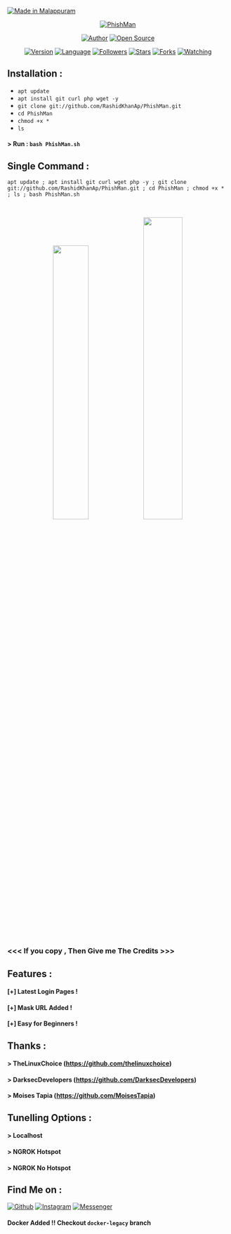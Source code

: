 <p align="left">
<a href="#"><img title="Made in Malappuram" src="https://img.shields.io/badge/MADE%20IN-MALAPPURAM-green?colorA=%23ff0000&colorB=%23017e40&style=for-the-badge"></a>
</p>
<p align="center">
<a href="#"><img title="PhishMan" src="https://user-images.githubusercontent.com/58362798/99677877-3529d500-2aa0-11eb-937b-1adb7913bbeb.jpg"></a>
</p>
<p align="center">
<a href="https://github.com/RashidKhanAp"><img title="Author" src="https://img.shields.io/badge/Author-RashidKhanAp-darkred.svg?style=for-the-badge&logo=github"></a>
<a href="#"><img title="Open Source" src="https://img.shields.io/badge/Open%20Source-%E2%9D%A4-green?style=for-the-badge"></a>
</p>
<p align="center">
<a href="#"><img title="Version" src="https://img.shields.io/badge/Version-2.0-green.svg?style=flat-square"></a>
<a href="#"><img title="Language" src="https://badges.frapsoft.com/bash/v1/bash.png?v=103"></a>
<a href="https://github.com/RashidKhanAp/followers"><img title="Followers" src="https://img.shields.io/github/followers/RashidKhanAp?color=blue&style=flat-square"></a>
<a href="https://github.com/RashidKhanAp/PhishMan/stargazers/"><img title="Stars" src="https://img.shields.io/github/stars/RashidKhanAp/PhishMan?color=red&style=flat-square"></a>
<a href="https://github.com/RashidKhanAp/PhishMan/network/members"><img title="Forks" src="https://img.shields.io/github/forks/RashidKhanAp/PhishMan?color=red&style=flat-square"></a>
<a href="https://github.com/RashidKhanAp/PhishMan/watchers"><img title="Watching" src="https://img.shields.io/github/watchers/RashidKhanAp/PhishMan?label=Watchers&color=blue&style=flat-square"></a>
</p>

## Installation :

* `apt update`
* `apt install git curl php wget -y`
* `git clone git://github.com/RashidKhanAp/PhishMan.git`
* `cd PhishMan`
* `chmod +x *`
* `ls`
#### > Run : `bash PhishMan.sh`

## Single Command :
```
apt update ; apt install git curl wget php -y ; git clone git://github.com/RashidKhanAp/PhishMan.git ; cd PhishMan ; chmod +x * ; ls ; bash PhishMan.sh
```
<br>
<p align="center">
<img width="40%" src="https://user-images.githubusercontent.com/58362798/99679528-0a408080-2aa2-11eb-835f-3a345c36c213.png"/>
<img width="42%" src="https://user-images.githubusercontent.com/58362798/99679786-5ab7de00-2aa2-11eb-9134-82abf00f9da7.png"/>
</p>

### <<< If you copy , Then Give me The Credits >>>

## Features :
#### [+] Latest Login Pages !
#### [+] Mask URL Added !
#### [+] Easy for Beginners !

## Thanks :
#### > TheLinuxChoice (https://github.com/thelinuxchoice)
#### > DarksecDevelopers (https://github.com/DarksecDevelopers)
#### > Moises Tapia (https://github.com/MoisesTapia)

## Tunelling Options :
#### > Localhost
#### > NGROK Hotspot
#### > NGROK No Hotspot

## Find Me on :
[![Github](https://img.shields.io/badge/Github-RashidKhanAp-green?style=for-the-badge&logo=github)](https://github.com/RashidKhanAp)
[![Instagram](https://img.shields.io/badge/IG-%40rashidkhanap-red?style=for-the-badge&logo=instagram)](https://www.instagram.com/rashidkhanap)
[![Messenger](https://img.shields.io/badge/Chat-Messenger-blue?style=for-the-badge&logo=messenger)](https://m.me/rashidkhanapfbp)

#### Docker Added !!  Checkout `docker-legacy` branch
